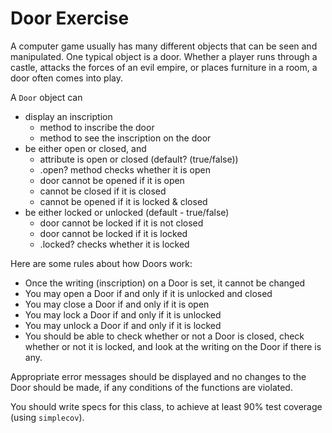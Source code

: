 # Door Exercise
A computer game usually has many different objects that can be seen and manipulated. One typical object is a door. Whether a player runs through a castle, attacks the forces of an evil empire, or places furniture in a room, a door often comes into play.

A `Door` object can

- display an inscription
  - method to inscribe the door
  - method to see the inscription on the door
- be either open or closed, and
  - attribute is open or closed (default? (true/false))
  - .open? method checks whether it is open
  - door cannot be opened if it is open
  - cannot be closed if it is closed
  - cannot be opened if it is locked & closed
- be either locked or unlocked (default - true/false)
  - door cannot be locked if it is not closed
  - door cannot be locked if it is locked
  - .locked? checks whether it is locked 

Here are some rules about how Doors work:

- Once the writing (inscription) on a Door is set, it cannot be changed
- You may open a Door if and only if it is unlocked and closed
- You may close a Door if and only if it is open
- You may lock a Door if and only if it is unlocked
- You may unlock a Door if and only if it is locked
- You should be able to check whether or not a Door is closed, check whether or not it is locked, and look at the writing on the Door if there is any.

Appropriate error messages should be displayed and no changes to the Door should be made, if any conditions of the functions are violated.

You should write specs for this class, to achieve at least 90% test coverage (using `simplecov`).
